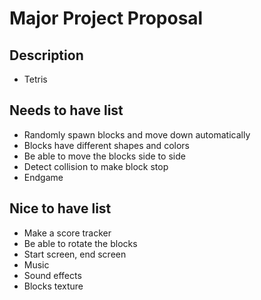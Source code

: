 # Major Project Proposal

## Description
- Tetris

## Needs to have list
- Randomly spawn blocks and move down automatically
- Blocks have different shapes and colors
- Be able to move the blocks side to side
- Detect collision to make block stop
- Endgame

## Nice to have list
- Make a score tracker
- Be able to rotate the blocks
- Start screen, end screen
- Music
- Sound effects
- Blocks texture